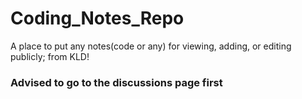 # Coding_Notes_Repo
A place to put any notes(code or any) for viewing, adding, or editing publicly; from KLD!
### Advised to go to the discussions page first
